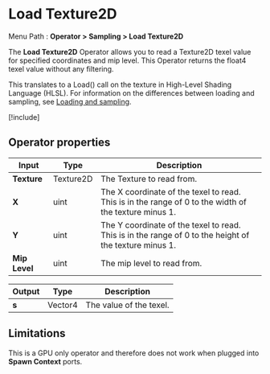 # Load Texture2D

Menu Path : **Operator > Sampling > Load Texture2D**

The **Load Texture2D** Operator allows you to read a Texture2D texel value for specified coordinates and mip level. This Operator returns the float4 texel value without any filtering.

This translates to a Load() call on the texture in High-Level Shading Language (HLSL). For information on the differences between loading and sampling, see [Loading and sampling](#loading-and-sampling).

[!include[](Snippets/Operator-LoadingAndSampling.md)]

## Operator properties

| **Input**     | **Type**  | **Description**                                              |
| ------------- | --------- | ------------------------------------------------------------ |
| **Texture**   | Texture2D | The Texture to read from.                                    |
| **X**         | uint      | The X coordinate of the texel to read. This is in the range of 0 to the width of the texture minus 1. |
| **Y**         | uint      | The Y coordinate of the texel to read. This is in the range of 0 to the height of the texture minus 1. |
| **Mip Level** | uint      | The mip level to read from.                                  |

| **Output** | **Type** | **Description**         |
| ---------- | -------- | ----------------------- |
| **s**      | Vector4  | The value of the texel. |

## Limitations

This is a GPU only operator and therefore does not work when plugged into **Spawn Context** ports.
